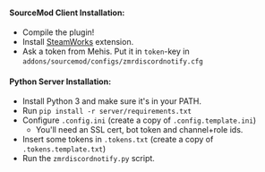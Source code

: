 #### SourceMod Client Installation:

- Compile the plugin!
- Install [SteamWorks](http://users.alliedmods.net/~kyles/builds/SteamWorks/) extension.
- Ask a token from Mehis. Put it in ```token```-key in `addons/sourcemod/configs/zmrdiscordnotify.cfg`

#### Python Server Installation:

- Install Python 3 and make sure it's in your PATH.
- Run `pip install -r server/requirements.txt`
- Configure ```.config.ini``` (create a copy of  ```.config.template.ini```)
    - You'll need an SSL cert, bot token and channel+role ids.
- Insert some tokens in ```.tokens.txt``` (create a copy of  ```.tokens.template.txt```)
- Run the ```zmrdiscordnotify.py``` script.
